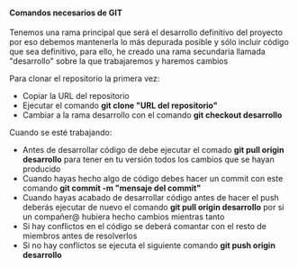 <h4>Comandos necesarios de GIT</h4>
<p>Tenemos una rama principal que será el desarrollo definitivo del proyecto por eso debemos mantenerla lo más depurada posible y sólo incluir código que sea definitivo, para ello, he creado una rama secundaria llamada "desarrollo" sobre la que trabajaremos y haremos cambios</p>
<p>Para clonar el repositorio la primera vez:</p>
  <ul>
     <li>Copiar la URL del repositorio</li>
    <li>Ejecutar el comando <b>git clone "URL del repositorio"</b></li>
    <li>Cambiar a la rama desarrollo con el comando <b>git checkout desarrollo</b></li>
  </ul>
<p>Cuando se esté trabajando:</p>
  <ul>
    <li>Antes de desarrollar código de debe ejecutar el comado <b>git pull origin desarrollo</b> para tener en tu versión todos los cambios que se hayan producido</li>
    <li>Cuando hayas hecho algo de código debes hacer un commit con este comando <b>git commit -m "mensaje del commit"</b></li>
    <li>Cuando hayas acabado de desarrollar código antes de hacer el push deberás ejecutar de nuevo el comando <b>git pull origin desarrollo</b> por si un compañer@ hubiera hecho cambios mientras
    tanto</li>
    <li>Si hay conflictos en el código se deberá comantar con el resto de miembros antes de resolverlos</li>
    <li>Si no hay conflictos se ejecuta el siguiente comando <b>git push origin desarrollo</b> </li>
  </ul>

  
